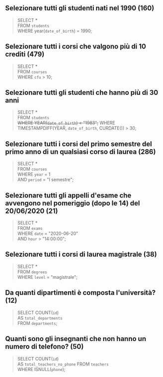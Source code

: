 ## Selezionare tutti gli studenti nati nel 1990 (160)

> SELECT \*  
> FROM `students`  
> WHERE year(`date_of_birth`) = 1990;

## Selezionare tutti i corsi che valgono più di 10 crediti (479)

> SELECT \*  
> FROM `courses`  
> WHERE `cfu` > 10;

## Selezionare tutti gli studenti che hanno più di 30 anni

> SELECT \*  
> FROM `students`  
> ~~WHERE YEAR(`date_of_birth`) < "1983";~~
> WHERE TIMESTAMPDIFF(YEAR, `date_of_birth`, CURDATE()) > 30;

## Selezionare tutti i corsi del primo semestre del primo anno di un qualsiasi corso di laurea (286)

> SELECT \*  
> FROM `courses`  
> WHERE `year` = 1  
> AND `period` = "I semestre";

## Selezionare tutti gli appelli d'esame che avvengono nel pomeriggio (dopo le 14) del 20/06/2020 (21)

> SELECT \*  
> FROM `exams`  
> WHERE `date` = "2020-06-20"  
> AND `hour` > "14:00:00";

## Selezionare tutti i corsi di laurea magistrale (38)

> SELECT \*  
> FROM `degrees`  
> WHERE `level` = "magistrale";

## Da quanti dipartimenti è composta l'università? (12)

> SELECT COUNT(`id`)  
> AS `total_departments`  
> FROM `departments`;

## Quanti sono gli insegnanti che non hanno un numero di telefono? (50)

> SELECT COUNT(`id`)  
> AS `total_teachers_no_phone`
> FROM `teachers`  
> WHERE ISNULL(`phone`);
